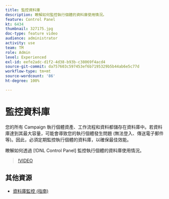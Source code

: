 ```yaml
---
title: 監控資料庫
description: 瞭解如何監控執行個體的資料庫使用情況。
feature: Control Panel
kt: 6434
thumbnail: 327175.jpg
doc-type: feature video
audience: administrator
activity: use
team: TM
role: Admin
level: Experienced
exl-id: eefe2adc-d1f2-4d38-b93b-c38069f4acd4
source-git-commit: da757603c597453ef6b7195329b5b44ab6e5c77d
workflow-type: tm+mt
source-wordcount: '86'
ht-degree: 100%

---
```


# 監控資料庫

您的所有 Campaign 執行個體資產、工作流程和資料都儲存在資料庫中。若資料庫達到其最大容量，可能會導致您的執行個體發生問題 (無法登入、傳送電子郵件等)。因此，必須定期監控執行個體的資料庫，以確保最佳效能。

瞭解如何透過 [!DNL Control Panel] 監控執行個體的資料庫使用情況。

>[!VIDEO](https://video.tv.adobe.com/v/327175?quality=12)

## 其他資源

* [資料庫監控 (指南)](https://experienceleague.adobe.com/docs/control-panel/using/performance-monitoring/database-monitoring.html?lang=zh-Hant#performance-monitoring)
